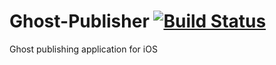 # Ghost-Publisher [![Build Status](https://travis-ci.org/jacobsokora/Ghost-Publisher.svg?branch=master)](https://travis-ci.org/jacobsokora/Ghost-Publisher)
Ghost publishing application for iOS
